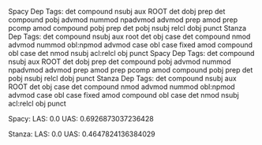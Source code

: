 Spacy Dep Tags:   det compound nsubj aux ROOT det dobj prep det compound pobj advmod nummod npadvmod advmod prep amod prep pcomp amod compound pobj prep det pobj nsubj relcl dobj punct
Stanza Dep Tags:  det compound nsubj aux root det obj case det compound nmod advmod nummod obl:npmod advmod case obl case fixed amod compound obl case det nmod nsubj acl:relcl obj punct
Spacy Dep Tags:   det compound nsubj aux ROOT det dobj prep det compound pobj advmod nummod npadvmod advmod prep amod prep pcomp amod compound pobj prep det pobj nsubj relcl dobj punct
Stanza Dep Tags:  det compound nsubj aux ROOT det obj case det compound nmod advmod nummod obl:npmod advmod case obl case fixed amod compound obl case det nmod nsubj acl:relcl obj punct

Spacy: 
LAS: 0.0
UAS: 0.6926873037236428

Stanza: 
LAS: 0.0
UAS: 0.4647824136384029